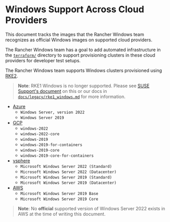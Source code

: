 # Windows Support Across Cloud Providers

This document tracks the images that the Rancher Windows team recognizes as official Windows images on supported cloud providers.

The Rancher Windows team has a goal to add automated infrastructure in the [`terraform/`](../terraform/) directory to support provisioning clusters in these cloud providers for developer test setups.

The Rancher Windows team supports Windows clusters provisioned using [RKE2](https://github.com/rancher/rke2).

> **Note**: RKE1 Windows is no longer supported. Please see [SUSE Support's document](https://www.suse.com/support/kb/doc/?id=000020684) on this or our docs in [`docs/legacy/rke1_windows.md`](./legacy/rke1_windows.md) for more information.

- [Azure](https://support.microsoft.com/en-us/topic/windows-server-images-for-january-2022-51a88228-17f6-422d-a593-b09ff9f20632)
  - `Windows Server, version 2022`
  - `Windows Server 2019`
- [GCP](https://cloud.google.com/compute/docs/images/os-details#windows_server )
  - `windows-2022`
  - `windows-2022-core`
  - `windows-2019`
  - `windows-2019-for-containers`
  - `windows-2019-core`
  - `windows-2019-core-for-containers`
- [vsphere](https://github.com/phillipsj/vsphere-templates-for-rancher)
  - `Microsoft Windows Server 2022 (Standard)`
  - `Microsoft Windows Server 2022 (Datacenter)`
  - `Microsoft Windows Server 2019 (Standard)`
  - `Microsoft Windows Server 2019 (Datacenter)`
- [AWS](https://aws.amazon.com/windows/resources/amis/)
  - `Microsoft Windows Server 2019 Base`
  - `Microsoft Windows Server 2019 Core`

> **Note**: No **official** supported version of Windows Server 2022 exists in AWS at the time of writing this document.
